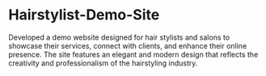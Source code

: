 # Hairstylist-Demo-Site
Developed a demo website designed for hair stylists and salons to showcase their services, connect with clients, and enhance their online presence. The site features an elegant and modern design that reflects the creativity and professionalism of the hairstyling industry.
